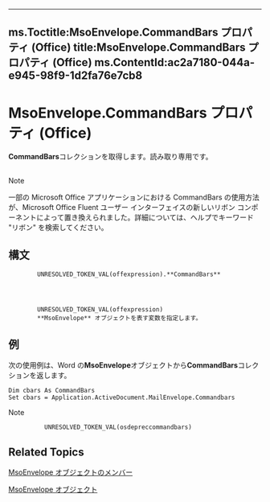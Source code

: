

---
ms.Toctitle:MsoEnvelope.CommandBars プロパティ (Office)
title:MsoEnvelope.CommandBars プロパティ (Office)
ms.ContentId:ac2a7180-044a-e945-98f9-1d2fa76e7cb8
---
# MsoEnvelope.CommandBars プロパティ (Office)




**CommandBars**コレクションを取得します。読み取り専用です。

## 

>[!NOTE]
>一部の Microsoft Office アプリケーションにおける CommandBars の使用方法が、Microsoft Office Fluent ユーザー インターフェイスの新しいリボン コンポーネントによって置き換えられました。詳細については、ヘルプでキーワード "リボン" を検索してください。





## 構文

            UNRESOLVED_TOKEN_VAL(offexpression).**CommandBars**




            UNRESOLVED_TOKEN_VAL(offexpression)
            **MsoEnvelope** オブジェクトを表す変数を指定します。



## 例
次の使用例は、Word の**MsoEnvelope**オブジェクトから**CommandBars**コレクションを返します。

```sourcecode
Dim cbars As CommandBars 
Set cbars = Application.ActiveDocument.MailEnvelope.Commandbars 

```




>[!NOTE]
>
              UNRESOLVED_TOKEN_VAL(osdepreccommandbars)
            





## Related Topics

[MsoEnvelope オブジェクトのメンバー](49205dd9-e396-2c17-3b7c-f127d4de9607.md)

[MsoEnvelope オブジェクト](64cfde6b-cd71-1d7b-0e8f-1181d88d9457.md)




